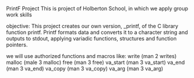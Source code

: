 PrintF Project
This is project of Holberton School, in which we apply group work skills

objective: This project creates our own version, _printf, of the C library function printf. Printf formats data and converts it to a character string and outputs to stdout, applying variadic functions, structures and function pointers.

we will use authorized functions and macros like:
write (man 2 writes)
malloc (male 3 malloc)
free (man 3 free)
va_start (man 3 va_start)
va_end (man 3 va_end)
va_copy (man 3 va_copy)
va_arg (man 3 va_arg)
